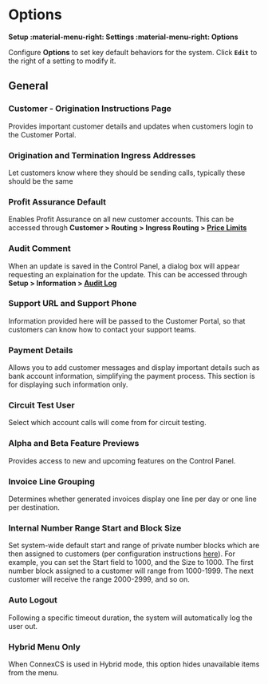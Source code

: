 # Options
**Setup :material-menu-right: Settings :material-menu-right: Options**

Configure **Options** to set key default behaviors for the system. Click **`Edit`** to the right of a setting to modify it.

## General

### Customer - Origination Instructions Page

Provides important customer details and updates when customers login to the Customer Portal.

### Origination and Termination Ingress Addresses

Let customers know where they should be sending calls, typically these should be the same

### Profit Assurance Default

Enables Profit Assurance on all new customer accounts. This can be accessed through **Customer > Routing > Ingress Routing > [Price Limits](https://docs.connexcs.com/customer/routing/#price-limits/)**

### Audit Comment

When an update is saved in the Control Panel, a dialog box will appear requesting an explaination for the update. This can be accessed through **Setup > Information > [Audit Log](https://docs.connexcs.com/setup/information/audit-log/)**

### Support URL and Support Phone

Information provided here will be passed to the Customer Portal, so that customers can know how to contact your support teams.

### Payment Details

Allows you to add customer messages and display important details such as bank account information, simplifying the payment process. This section is for displaying such information only.

### Circuit Test User

Select which account calls will come from for circuit testing.

### Alpha and Beta Feature Previews

Provides access to new and upcoming features on the Control Panel.

### Invoice Line Grouping

Determines whether generated invoices display one line per day or one line per destination.

### Internal Number Range Start and Block Size

Set system-wide default start and range of private number blocks which are then assigned to customers (per configuration instructions [here](https://docs.connexcs.com/customer/main/#internal-number-block/)). For example, you can set the Start field to 1000, and the Size to 1000. The first number block assigned to a customer will range from 1000-1999. The next customer will receive the range 2000-2999, and so on.


### Auto Logout

Following a specific timeout duration, the system will automatically log the user out.

### Hybrid Menu Only

When ConnexCS is used in Hybrid mode, this option hides unavailable items from the menu.